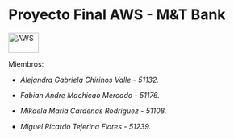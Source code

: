 # Proyecto Final AWS - M&T Bank
<img title="AWS" src="https://raw.githubusercontent.com/Thomas-George-T/Thomas-George-T/master/assets/aws.svg" width="60" height="40" />

Miembros:

- _Alejandra Gabriela Chirinos Valle - 51132._

- _Fabian Andre Machicao Mercado - 51176._

- _Mikaela Maria Cardenas Rodriguez - 51108._

- _Miguel Ricardo Tejerina Flores - 51239._
